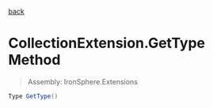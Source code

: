 ﻿

[back](/IronSphere.Extensions/types/CollectionExtension)

# CollectionExtension.GetType Method

> Assembly: IronSphere.Extensions

```csharp
Type GetType()
```



 